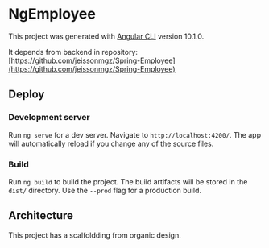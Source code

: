 # NgEmployee

This project was generated with [Angular CLI](https://github.com/angular/angular-cli) version 10.1.0.

It depends from backend in repository: [https://github.com/jeissonmgz/Spring-Employee](https://github.com/jeissonmgz/Spring-Employee)

## Deploy

### Development server

Run `ng serve` for a dev server. Navigate to `http://localhost:4200/`. The app will automatically reload if you change any of the source files.

### Build

Run `ng build` to build the project. The build artifacts will be stored in the `dist/` directory. Use the `--prod` flag for a production build.

## Architecture

This project has a scalfoldding from organic design.
